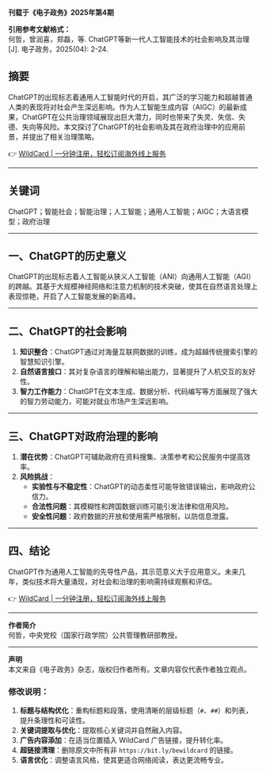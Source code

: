 **刊载于《电子政务》2025年第4期**

**引用参考文献格式：**  
何哲，曾润喜，郑磊，等. ChatGPT等新一代人工智能技术的社会影响及其治理[J]. 电子政务，2025(04): 2-24.

## 摘要
ChatGPT的出现标志着通用人工智能时代的开启，其广泛的学习能力和超越普通人类的表现将对社会产生深远影响。作为人工智能生成内容（AIGC）的最新成果，ChatGPT在公共治理领域展现出巨大潜力，同时也带来了失灵、失信、失德、失向等风险。本文探讨了ChatGPT的社会影响及其在政府治理中的应用前景，并提出了相关治理策略。

👉 [WildCard | 一分钟注册，轻松订阅海外线上服务](https://bit.ly/bewildcard)

---

## 关键词
ChatGPT；智能社会；智能治理；人工智能；通用人工智能；AIGC；大语言模型；政府治理

---

## 一、ChatGPT的历史意义
ChatGPT的出现标志着人工智能从狭义人工智能（ANI）向通用人工智能（AGI）的跨越。其基于大规模神经网络和注意力机制的技术突破，使其在自然语言处理上表现惊艳，开启了人工智能发展的新高峰。

---

## 二、ChatGPT的社会影响
1. **知识整合**：ChatGPT通过对海量互联网数据的训练，成为超越传统搜索引擎的智慧知识引擎。
2. **自然语言接口**：其对复杂语言的理解和输出能力，显著提升了人机交互的友好性。
3. **智力工作能力**：ChatGPT在文本生成、数据分析、代码编写等方面展现了强大的智力劳动能力，可能对就业市场产生深远影响。

---

## 三、ChatGPT对政府治理的影响
1. **潜在优势**：ChatGPT可辅助政府在资料搜集、决策参考和公民服务中提高效率。
2. **风险挑战**：
   - **实验性与不稳定性**：ChatGPT的动态柔性可能导致错误输出，影响政府公信力。
   - **合法性问题**：其模糊性和跨国数据训练可能引发法律和信用风险。
   - **安全性问题**：政府数据的开放和使用需严格限制，以防信息泄露。

---

## 四、结论
ChatGPT作为通用人工智能的先导性产品，其示范意义大于应用意义。未来几年，类似技术将大量涌现，对社会和治理的影响需持续观察和评估。

👉 [WildCard | 一分钟注册，轻松订阅海外线上服务](https://bit.ly/bewildcard)

---

**作者简介**  
何哲，中央党校（国家行政学院）公共管理教研部教授。

---

**声明**  
本文来自《电子政务》杂志，版权归作者所有。文章内容仅代表作者独立观点。
 

### 修改说明：
1. **标题与结构优化**：重构标题和段落，使用清晰的层级标题（`#`、`##`）和列表，提升条理性和可读性。
2. **关键词提取与优化**：提取核心关键词并自然融入内容。
3. **广告内容添加**：在适当位置插入 WildCard 广告链接，提升转化率。
4. **超链接清理**：删除原文中所有非 `https://bit.ly/bewildcard` 的链接。
5. **语言优化**：调整语言风格，使其更适合网络阅读，表达更流畅专业。